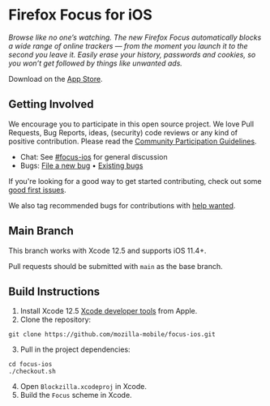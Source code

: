 # Firefox Focus for iOS

_Browse like no one’s watching. The new Firefox Focus automatically blocks a wide range of online trackers — from the moment you launch it to the second you leave it. Easily erase your history, passwords and cookies, so you won’t get followed by things like unwanted ads._

Download on the [App Store](https://itunes.apple.com/app/id1055677337).

Getting Involved
----------------

We encourage you to participate in this open source project. We love Pull Requests, Bug Reports, ideas, (security) code reviews or any kind of positive contribution. Please read the [Community Participation Guidelines](https://www.mozilla.org/en-US/about/governance/policies/participation/).

* Chat:           See [#focus-ios](https://chat.mozilla.org/#/room/#focus-ios:mozilla.org) for general discussion
* Bugs:           [File a new bug](https://github.com/mozilla-mobile/focus-ios/issues/new) • [Existing bugs](https://github.com/mozilla-mobile/focus-ios/issues)

If you're looking for a good way to get started contributing, check out some [good first issues](https://github.com/mozilla-mobile/focus-ios/issues?q=is%3Aopen+is%3Aissue+label%3A%22good+first+issue%22).

We also tag recommended bugs for contributions with [help wanted](https://github.com/mozilla-mobile/focus-ios/issues?q=is%3Aopen+is%3Aissue+label%3A%22help+wanted%22).

Main Branch
----------------

This branch works with Xcode 12.5 and supports iOS 11.4+.

Pull requests should be submitted with `main` as the base branch.

Build Instructions
------------------

1. Install Xcode 12.5 [Xcode developer tools](https://developer.apple.com/xcode/downloads/) from Apple.
2. Clone the repository:

  ```shell
  git clone https://github.com/mozilla-mobile/focus-ios.git
  ```

3. Pull in the project dependencies:

  ```shell
  cd focus-ios
  ./checkout.sh
  ```

4. Open `Blockzilla.xcodeproj` in Xcode.
5. Build the `Focus` scheme in Xcode.


